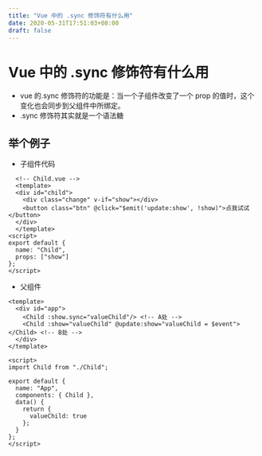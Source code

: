 ```yaml
---
title: "Vue 中的 .sync 修饰符有什么用"
date: 2020-05-31T17:51:03+08:00
draft: false
---
```


# Vue 中的 .sync 修饰符有什么用

- vue 的.sync 修饰符的功能是：当一个子组件改变了一个 prop 的值时，这个变化也会同步到父组件中所绑定。
- .sync 修饰符其实就是一个语法糖

## 举个例子

- 子组件代码

```
  <!-- Child.vue -->
  <template>
  <div id="child">
    <div class="change" v-if="show"></div>
    <button class="btn" @click="$emit('update:show', !show)">点我试试</button>
  </div>
  </template>
<script>
export default {
  name: "Child",
  props: ["show"]
};
</script>

```

- 父组件

```
<template>
  <div id="app">
    <Child :show.sync="valueChild"/> <!-- A处 -->
    <Child :show="valueChild" @update:show="valueChild = $event"></Child> <!-- B处 -->
  </div>
</template>

<script>
import Child from "./Child";

export default {
  name: "App",
  components: { Child },
  data() {
    return {
      valueChild: true
    };
  }
};
</script>

```
